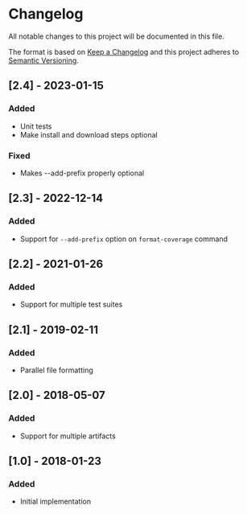 # Changelog
All notable changes to this project will be documented in this file.

The format is based on [Keep a Changelog](http://keepachangelog.com/en/1.0.0/)
and this project adheres to [Semantic Versioning](http://semver.org/spec/v2.0.0.html).

## [2.4] - 2023-01-15
### Added
- Unit tests
- Make install and download steps optional
### Fixed
- Makes --add-prefix properly optional

## [2.3] - 2022-12-14
### Added
- Support for `--add-prefix` option on `format-coverage` command

## [2.2] - 2021-01-26
### Added
- Support for multiple test suites

## [2.1] - 2019-02-11
### Added
- Parallel file formatting

## [2.0] - 2018-05-07
### Added
- Support for multiple artifacts

## [1.0] - 2018-01-23
### Added
- Initial implementation
